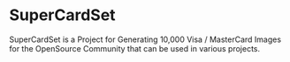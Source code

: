 # SuperCardSet

SuperCardSet is a Project for Generating 10,000 Visa / MasterCard Images for the OpenSource Community that can be used in various projects.
